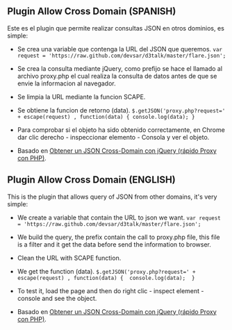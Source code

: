 ## Plugin Allow Cross Domain (SPANISH)

Este es el plugin que permite realizar consultas JSON en otros dominios, es simple:

  - Se crea una variable que contenga la URL del JSON que queremos.
    ```var request = 'https://raw.github.com/devsar/d3talk/master/flare.json';```
  - Se crea la consulta mediante jQuery, como prefijo se hace el llamado al archivo proxy.php el cual realiza la consulta de datos antes de que se envie la informacion al navegador.
  - Se limpia la URL mediante la funcion SCAPE.
  - Se obtiene la funcion de retorno (data).
    ```$.getJSON('proxy.php?request=' + escape(request) , function(data) { console.log(data); }```
  - Para comprobar si el objeto ha sido obtenido correctamente, en Chrome dar clic derecho - inspeccionar elemento - Consola y ver el objeto.

- Basado en [Obtener un JSON Cross-Domain con jQuery (rápido Proxy con PHP)](http://jafrancov.com/2010/08/quick-proxy-php/).

## Plugin Allow Cross Domain (ENGLISH)

This is the plugin that allows query of JSON from other domains, it's very simple:

  - We create a variable that contain the URL to json we want.
  ```var request = 'https://raw.github.com/devsar/d3talk/master/flare.json';```
  - We build the query, the prefix contain the call to proxy.php file, this file is a filter and it get the data before send the information to browser.
  - Clean the URL with SCAPE function.
  - We get the function (data).
     ```$.getJSON('proxy.php?request=' + escape(request) , function(data) {  console.log(data);  }```
  - To test it, load the page and then do right clic - inspect element - console and see the object.

- Basado en [Obtener un JSON Cross-Domain con jQuery (rápido Proxy con PHP)](http://jafrancov.com/2010/08/quick-proxy-php/).
